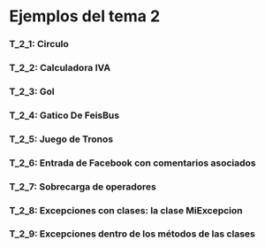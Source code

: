 # Ejemplos del tema 2

### T_2_1: Circulo
### T_2_2: Calculadora IVA
### T_2_3: Gol
### T_2_4: Gatico De FeisBus
### T_2_5: Juego de Tronos
### T_2_6: Entrada de Facebook con comentarios asociados
### T_2_7: Sobrecarga de operadores
### T_2_8: Excepciones con clases: la clase MiExcepcion
### T_2_9: Excepciones dentro de los métodos de las clases
